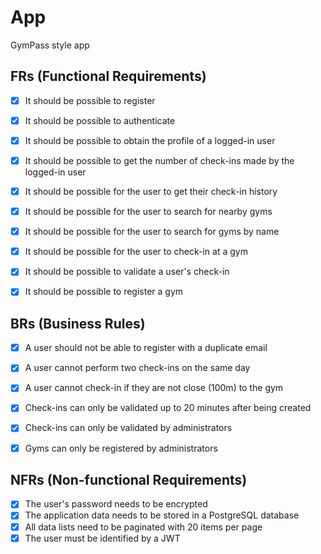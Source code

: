 # App

GymPass style app


## FRs (Functional Requirements)
- [x]  It should be possible to register
- [x]  It should be possible to authenticate
- [x]  It should be possible to obtain the profile of a logged-in user
- [x]  It should be possible to get the number of check-ins made by the logged-in user
- [x]  It should be possible for the user to get their check-in history
- [x]  It should be possible for the user to search for nearby gyms
- [x]  It should be possible for the user to search for gyms by name
- [x]  It should be possible for the user to check-in at a gym
- [x]  It should be possible to validate a user's check-in
- [x]  It should be possible to register a gym


## BRs (Business Rules)
- [x] A user should not be able to register with a duplicate email
- [x] A user cannot perform two check-ins on the same day
- [x] A user cannot check-in if they are not close (100m) to the gym
- [x] Check-ins can only be validated up to 20 minutes after being created
- [x] Check-ins can only be validated by administrators
- [x] Gyms can only be registered by administrators


## NFRs (Non-functional Requirements)
- [x] The user's password needs to be encrypted
- [x] The application data needs to be stored in a PostgreSQL database
- [x] All data lists need to be paginated with 20 items per page
- [x] The user must be identified by a JWT
